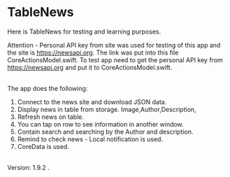 # TableNews
Here is TableNews for testing and learning purposes.

Attention - Personal API key from site was used for testing of this app and the site is https://newsapi.org. The link was put into this file CoreActionsModel.swift.
To test app need to get the personal API key from  https://newsapi.org and put it to CoreActionsModel.swift.

</br >The app does the following:
1. Connect to the news site and download JSON data. 
2. Display news in table from storage. Image,Author,Description,
3. Refresh news on table.
4. You can tap on row to see information in another window.
5. Contain search and searching by the Author and description.
6. Remind to check news - Local notification is used.
7. СoreData is used.

</br > Version: 1.9.2 .
